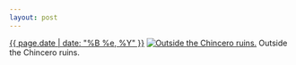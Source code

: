 ```yaml
---
layout: post
---
```


<p>
  <time><a href="/178">{{ page.date | date: "%B %e, %Y" }}</a></time>
  <a href="/178"><img src="{{ site.assets_url }}/178-640.jpg" srcset="{{ site.assets_url }}/178-1280.jpg 1280w, {{ site.assets_url }}/178-960.jpg 960w, {{ site.assets_url }}/178-640.jpg 640w, {{ site.assets_url }}/178-320.jpg 320w" sizes="(min-width: 700px) 50vw, calc(100vw - 2rem)" alt="Outside the Chincero ruins." /></a>
  <span>Outside the Chincero ruins.</span>
</p>
